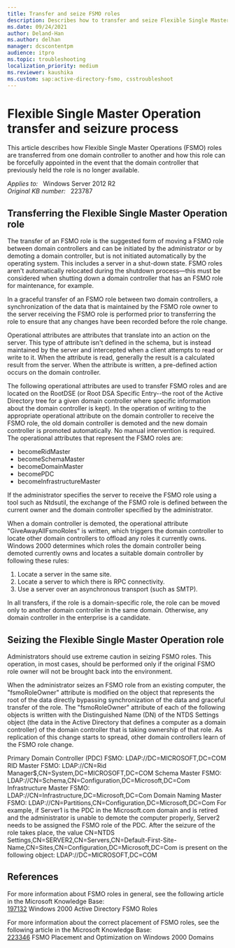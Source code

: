```yaml
---
title: Transfer and seize FSMO roles
description: Describes how to transfer and seize Flexible Single Master Operations (FSMO) roles.
ms.date: 09/24/2021
author: Deland-Han
ms.author: delhan
manager: dcscontentpm
audience: itpro
ms.topic: troubleshooting
localization_priority: medium
ms.reviewer: kaushika
ms.custom: sap:active-directory-fsmo, csstroubleshoot
---
```

# Flexible Single Master Operation transfer and seizure process  

This article describes how Flexible Single Master Operations (FSMO) roles are transferred from one domain controller to another and how this role can be forcefully appointed in the event that the domain controller that previously held the role is no longer available.

_Applies to:_ &nbsp; Windows Server 2012 R2  
_Original KB number:_ &nbsp; 223787

## Transferring the Flexible Single Master Operation role

The transfer of an FSMO role is the suggested form of moving a FSMO role between domain controllers and can be initiated by the administrator or by demoting a domain controller, but is not initiated automatically by the operating system. This includes a server in a shut-down state. FSMO roles aren't automatically relocated during the shutdown process—this must be considered when shutting down a domain controller that has an FSMO role for maintenance, for example.

In a graceful transfer of an FSMO role between two domain controllers, a synchronization of the data that is maintained by the FSMO role owner to the server receiving the FSMO role is performed prior to transferring the role to ensure that any changes have been recorded before the role change.

Operational attributes are attributes that translate into an action on the server. This type of attribute isn't defined in the schema, but is instead maintained by the server and intercepted when a client attempts to read or write to it. When the attribute is read, generally the result is a calculated result from the server. When the attribute is written, a pre-defined action occurs on the domain controller.

The following operational attributes are used to transfer FSMO roles and are located on the RootDSE (or Root DSA Specific Entry--the root of the Active Directory tree for a given domain controller where specific information about the domain controller is kept). In the operation of writing to the appropriate operational attribute on the domain controller to receive the FSMO role, the old domain controller is demoted and the new domain controller is promoted automatically. No manual intervention is required. The operational attributes that represent the FSMO roles are:

- becomeRidMaster
- becomeSchemaMaster
- becomeDomainMaster
- becomePDC
- becomeInfrastructureMaster

If the administrator specifies the server to receive the FSMO role using a tool such as Ntdsutil, the exchange of the FSMO role is defined between the current owner and the domain controller specified by the administrator.

When a domain controller is demoted, the operational attribute "GiveAwayAllFsmoRoles" is written, which triggers the domain controller to locate other domain controllers to offload any roles it currently owns. Windows 2000 determines which roles the domain controller being demoted currently owns and locates a suitable domain controller by following these rules:

1. Locate a server in the same site.
2. Locate a server to which there is RPC connectivity.
3. Use a server over an asynchronous transport (such as SMTP).

In all transfers, if the role is a domain-specific role, the role can be moved only to another domain controller in the same domain. Otherwise, any domain controller in the enterprise is a candidate.

## Seizing the Flexible Single Master Operation role

Administrators should use extreme caution in seizing FSMO roles. This operation, in most cases, should be performed only if the original FSMO role owner will not be brought back into the environment.

When the administrator seizes an FSMO role from an existing computer, the "fsmoRoleOwner" attribute is modified on the object that represents the root of the data directly bypassing synchronization of the data and graceful transfer of the role. The "fsmoRoleOwner" attribute of each of the following objects is written with the Distinguished Name (DN) of the NTDS Settings object (the data in the Active Directory that defines a computer as a domain controller) of the domain controller that is taking ownership of that role. As replication of this change starts to spread, other domain controllers learn of the FSMO role change.

Primary Domain Controller (PDC) FSMO:
LDAP://DC=MICROSOFT,DC=COM
RID Master FSMO:
LDAP://CN=Rid Manager$,CN=System,DC=MICROSOFT,DC=COM
Schema Master FSMO:
LDAP://CN=Schema,CN=Configuration,DC=Microsoft,DC=Com
Infrastructure Master FSMO:
LDAP://CN=Infrastructure,DC=Microsoft,DC=Com
Domain Naming Master FSMO:
LDAP://CN=Partitions,CN=Configuration,DC=Microsoft,DC=Com
For example, if Server1 is the PDC in the Microsoft.com domain and is retired and the administrator is unable to demote the computer properly, Server2 needs to be assigned the FSMO role of the PDC. After the seizure of the role takes place, the value
CN=NTDS Settings,CN=SERVER2,CN=Servers,CN=Default-First-Site-Name,CN=Sites,CN=Configuration,DC=Microsoft,DC=Com
is present on the following object:
LDAP://DC=MICROSOFT,DC=COM

## References

For more information about FSMO roles in general, see the following article in the Microsoft Knowledge Base:  
[197132](https://support.microsoft.com/help/197132) Windows 2000 Active Directory FSMO Roles

For more information about the correct placement of FSMO roles, see the following article in the Microsoft Knowledge Base:  
[223346](https://support.microsoft.com/help/223346) FSMO Placement and Optimization on Windows 2000 Domains
